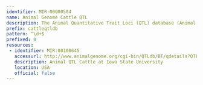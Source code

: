 ```yaml
---
identifier: MIR:00000504
name: Animal Genome Cattle QTL
description: The Animal Quantitative Trait Loci (QTL) database (Animal QTLdb) is designed to house publicly all available QTL and single-nucleotide polymorphism/gene association data on livestock animal species. This collection references cattle QTLs.
prefix: cattleqtldb
pattern: ^\d+$
prefixed: 0
resources:
 - identifier: MIR:00100645
   accessurl: http://www.animalgenome.org/cgi-bin/QTLdb/BT/qdetails?QTL_ID=
   description: Animal QTL Cattle at Iowa State University
   location: USA
   official: false
---
```

